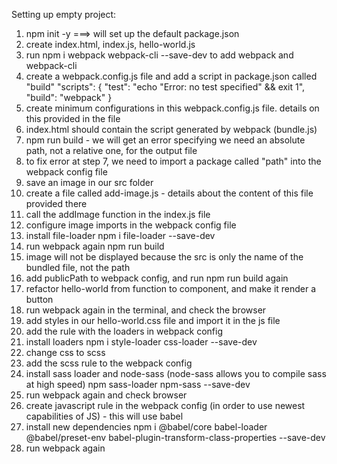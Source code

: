 Setting up empty project:
1. npm init -y ===> will set up the default package.json
2. create index.html, index.js, hello-world.js
3. run npm i webpack webpack-cli --save-dev to add webpack and webpack-cli
4. create a webpack.config.js file and add a script in package.json called "build"
"scripts": {
    "test": "echo \"Error: no test specified\" && exit 1",
    "build": "webpack"
  }
5. create minimum configurations in this webpack.config.js file. details on this provided in the file
6. index.html should contain the script generated by webpack (bundle.js)
7. npm run build - we will get an error specifying we need an absolute path, not a relative one, for the output file
8. to fix error at step 7, we need to import a package called "path" into the webpack config file
9. save an image in our src folder
10. create a file called add-image.js - details about the content of this file provided there
11. call the addImage function in the index.js file
12. configure image imports in the webpack config file
13. install file-loader npm i file-loader --save-dev
14. run webpack again npm run build
15. image will not be displayed because the src is only the name of the bundled file, not the path
16. add publicPath to webpack config, and run npm run build again
17. refactor hello-world from function to component, and make it render a button
18. run webpack again in the terminal, and check the browser
19. add styles in our hello-world.css file and import it in the js file
20. add the rule with the loaders in webpack config
21. install loaders npm i style-loader css-loader --save-dev
22. change css to scss
23. add the scss rule to the webpack config
24. install sass loader and node-sass (node-sass allows you to compile sass at high speed) npm sass-loader npm-sass --save-dev
25. run webpack again and check browser
26. create javascript rule in the webpack config (in order to use newest capabilities of JS) - this will use babel
27. install new dependencies npm i @babel/core babel-loader @babel/preset-env babel-plugin-transform-class-properties --save-dev
28. run webpack again